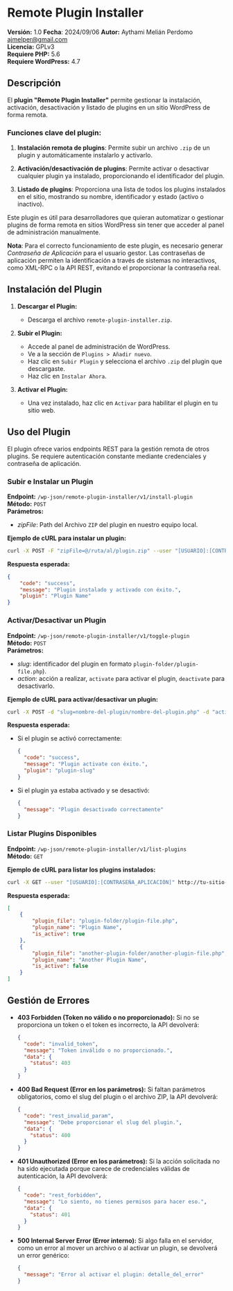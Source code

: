 # Remote Plugin Installer

**Versión:** 1.0 
**Fecha**: 2024/09/06
**Autor:** Aythami Melián Perdomo <ajmelper@gmail.com>  
**Licencia:** GPLv3  
**Requiere PHP:** 5.6  
**Requiere WordPress:** 4.7

## Descripción

El **plugin "Remote Plugin Installer"** permite gestionar la instalación, activación, desactivación y listado de plugins en un sitio WordPress de forma remota.

### Funciones clave del plugin:

1. **Instalación remota de plugins**: Permite subir un archivo `.zip` de un plugin y automáticamente instalarlo y activarlo.

2. **Activación/desactivación de plugins**: Permite activar o desactivar cualquier plugin ya instalado, proporcionando el identificador del plugin.

3. **Listado de plugins**: Proporciona una lista de todos los plugins instalados en el sitio, mostrando su nombre, identificador y estado (activo o inactivo).

Este plugin es útil para desarrolladores que quieran automatizar o gestionar plugins de forma remota en sitios WordPress sin tener que acceder al panel de administración manualmente.

**Nota**: Para el correcto funcionamiento de este plugin, es necesario generar *Contraseña de Aplicación* para el usuario gestor. Las contraseñas de aplicación permiten la identificación a través de sistemas no interactivos, como XML-RPC o la API REST, evitando el proporcionar la contraseña real.

## Instalación del Plugin

1. **Descargar el Plugin:**
   
   - Descarga el archivo `remote-plugin-installer.zip`.

2. **Subir el Plugin:**
   
   - Accede al panel de administración de WordPress.
   - Ve a la sección de `Plugins > Añadir nuevo`.
   - Haz clic en `Subir Plugin` y selecciona el archivo `.zip` del plugin que descargaste.
   - Haz clic en `Instalar Ahora`.

3. **Activar el Plugin:**
   
   - Una vez instalado, haz clic en `Activar` para habilitar el plugin en tu sitio web.

## Uso del Plugin

El plugin ofrece varios endpoints REST para la gestión remota de otros plugins. Se requiere autenticación constante mediante credenciales y contraseña de aplicación.

### Subir e Instalar un Plugin

**Endpoint:** `/wp-json/remote-plugin-installer/v1/install-plugin`  
**Método:** `POST`  
**Parámetros:**

- *zipFile*: Path del Archivo `ZIP` del plugin en nuestro equipo local.

**Ejemplo de cURL para instalar un plugin:**

```bash
curl -X POST -F "zipFile=@/ruta/al/plugin.zip" --user "[USUARIO]:[CONTRASEÑA_APLICACIÓN]" http://tu-sitio-web.com/wp-json/remote-plugin-installer/v1/install-plugin
```

**Respuesta esperada:**

```json
{
    "code": "success",
    "message": "Plugin instalado y activado con éxito.",
    "plugin": "Plugin Name"
}
```

### Activar/Desactivar un Plugin

**Endpoint:** `/wp-json/remote-plugin-installer/v1/toggle-plugin`  
**Método:** `POST`  
**Parámetros:**

- *slug*: identificador del plugin en formato `plugin-folder/plugin-file.php`).
- *action*: acción a realizar, `activate` para activar el plugin, `deactivate` para desactivarlo.

**Ejemplo de cURL para activar/desactivar un plugin:**

```bash
curl -X POST -d "slug=nombre-del-plugin/nombre-del-plugin.php" -d "action=[activate|deactivate]" --user "[USUARIO]:[CONTRASEÑA_APLICACIÓN]" http://tu-sitio-web.com/wp-json/remote-plugin-installer/v1/toggle-plugin
```

**Respuesta esperada:**

- Si el plugin se activó correctamente:
  
  ```json
  {
    "code": "success",
    "message": "Plugin activate con éxito.",
    "plugin": "plugin-slug"
  }
  ```

- Si el plugin ya estaba activado y se desactivó:
  
  ```json
  {
    "message": "Plugin desactivado correctamente"
  }
  ```

### Listar Plugins Disponibles

**Endpoint:** `/wp-json/remote-plugin-installer/v1/list-plugins`  
**Método:** `GET`

**Ejemplo de cURL para listar los plugins instalados:**

```bash
curl -X GET --user "[USUARIO]:[CONTRASEÑA_APLICACIÓN]" http://tu-sitio-web.com/wp-json/remote-plugin-installer/v1/list-plugins
```

**Respuesta esperada:**

```json
[
    {
        "plugin_file": "plugin-folder/plugin-file.php",
        "plugin_name": "Plugin Name",
        "is_active": true
    },
    {
        "plugin_file": "another-plugin-folder/another-plugin-file.php",
        "plugin_name": "Another Plugin Name",
        "is_active": false
    }
]
```

## Gestión de Errores

- **403 Forbidden (Token no válido o no proporcionado):**
  Si no se proporciona un token o el token es incorrecto, la API devolverá:
  
  ```json
  {
    "code": "invalid_token",
    "message": "Token inválido o no proporcionado.",
    "data": {
      "status": 403
    }
  }
  ```

- **400 Bad Request (Error en los parámetros):**
  Si faltan parámetros obligatorios, como el slug del plugin o el archivo ZIP, la API devolverá:
  
  ```json
  {
    "code": "rest_invalid_param",
    "message": "Debe proporcionar el slug del plugin.",
    "data": {
      "status": 400
    }
  }
  ```

- **401 Unauthorized (Error en los parámetros):** 
  Si la acción solicitada no ha sido ejecutada porque carece de credenciales válidas de autenticación, la API devolverá:
  
  ```json
  {
    "code": "rest_forbidden",
    "message": "Lo siento, no tienes permisos para hacer eso.",
    "data": {
      "status": 401
    }
  }
  ```

- **500 Internal Server Error (Error interno):**
  Si algo falla en el servidor, como un error al mover un archivo o al activar un plugin, se devolverá un error genérico:
  
  ```json
  {
    "message": "Error al activar el plugin: detalle_del_error"
  }
  ```